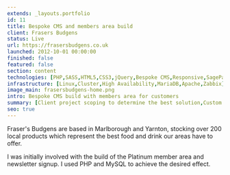 ```yaml
---
extends: _layouts.portfolio
id: 11
title: Bespoke CMS and members area build
client: Frasers Budgens
status: Live
url: https://frasersbudgens.co.uk
launched: 2012-10-01 00:00:00
finished: false
featured: false
section: content
technologies: [PHP,SASS,HTML5,CSS3,jQuery,Bespoke CMS,Responsive,SagePay]
infrastructure: [Linux,Cluster,High Availability,MariaDB,Apache,Zabbix]
image_main: frasersbudgens-home.png
intro: Bespoke CMS build with members area for customers
summary: [Client project scoping to determine the best solution,Custom CMS build,Testing]
seo: true
---
```


Fraser's Budgens are based in Marlborough and Yarnton, stocking over 200 local products which represent the best food and drink our areas have to offer.

I was initially involved with the build of the Platinum member area and newsletter signup. I used PHP and MySQL to achieve the desired effect.

